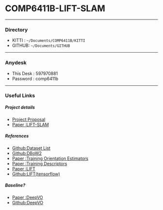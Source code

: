 # COMP6411B-LIFT-SLAM
-----------------------------------
### Directory
- KITTI : ```~/Documents/COMP6411B/KITTI```
- GITHUB: ```~/Documents/GITHUB```
-----------------------------------
### Anydesk
- This Desk : 597970881
- Password : comp6411b
-----------------------------------
### Useful Links
##### Project details
- [Project Proposal](https://docs.google.com/document/d/1VT4LuWXs3p1wdCg1wgFVtcjLj78ZTWRq_PWc5E-sGaw/edit)
- [Paper :LIFT-SLAM](https://arxiv.org/pdf/2104.00099.pdf)
##### References
- [Github:Dataset List](https://github.com/youngguncho/awesome-slam-datasets#urban)
- [Github:DBoW2](https://github.com/dorian3d/DBoW2)
- [Paper :Training Orientation Estimators](https://openaccess.thecvf.com/content_cvpr_2016/papers/Yi_Learning_to_Assign_CVPR_2016_paper.pdf)
- [Paper :Training Descriptors](https://ieeexplore.ieee.org/stamp/stamp.jsp?arnumber=4269996)
- [Paper :LIFT](https://link.springer.com/content/pdf/10.1007%2F978-3-319-46466-4_28.pdf)
- [Github:LIFT(tensorflow)](https://github.com/cvlab-epfl/tf-lift)
##### Baseline?
- [Paper :DeepVO](https://arxiv.org/pdf/1709.06841.pdf)
- [Github:DeepVO](https://github.com/ChiWeiHsiao/DeepVO-pytorch)
